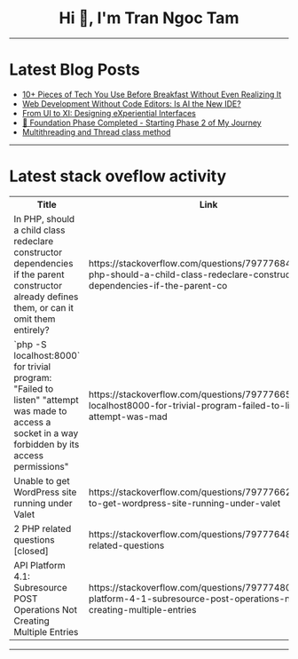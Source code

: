 <h1 align="center">Hi 👋, I'm Tran Ngoc Tam</h1>

---

# Latest Blog Posts 
<!-- BLOG-POST-LIST:START -->
- [10+ Pieces of Tech You Use Before Breakfast Without Even Realizing It](https://dev.to/canro91/10-pieces-of-tech-you-use-before-breakfast-without-even-realizing-it-3kpe)
- [Web Development Without Code Editors: Is AI the New IDE?](https://dev.to/dct_technology/web-development-without-code-editors-is-ai-the-new-ide-4jij)
- [From UI to XI: Designing eXperiential Interfaces](https://dev.to/dct_technology/from-ui-to-xi-designing-experiential-interfaces-5g2)
- [📘 Foundation Phase Completed - Starting Phase 2 of My Journey](https://dev.to/ramyakaruturi/foundation-phase-completed-starting-phase-2-of-my-journey-5f5k)
- [Multithreading and Thread class method](https://dev.to/preethi_nandhagopal_6d075/multithreading-and-thread-class-method-19ph)
<!-- BLOG-POST-LIST:END -->

---

# Latest stack oveflow activity
<table>
  <tr><th>Title</th><th>Link</th></tr>
  <!-- STACKOVERFLOW:START --><tr><td>In PHP, should a child class redeclare constructor dependencies if the parent constructor already defines them, or can it omit them entirely?</td><td>https://stackoverflow.com/questions/79777684/in-php-should-a-child-class-redeclare-constructor-dependencies-if-the-parent-co</td></tr><tr><td>`php -S localhost:8000` for trivial program: &quot;Failed to listen&quot; &quot;attempt was made to access a socket in a way forbidden by its access permissions&quot;</td><td>https://stackoverflow.com/questions/79777665/php-s-localhost8000-for-trivial-program-failed-to-listen-attempt-was-mad</td></tr><tr><td>Unable to get WordPress site running under Valet</td><td>https://stackoverflow.com/questions/79777662/unable-to-get-wordpress-site-running-under-valet</td></tr><tr><td>2 PHP related questions [closed]</td><td>https://stackoverflow.com/questions/79777648/2-php-related-questions</td></tr><tr><td>API Platform 4.1: Subresource POST Operations Not Creating Multiple Entries</td><td>https://stackoverflow.com/questions/79777480/api-platform-4-1-subresource-post-operations-not-creating-multiple-entries</td></tr><!-- STACKOVERFLOW:END -->
</table>

---


